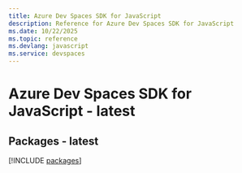 ```yaml
---
title: Azure Dev Spaces SDK for JavaScript
description: Reference for Azure Dev Spaces SDK for JavaScript
ms.date: 10/22/2025
ms.topic: reference
ms.devlang: javascript
ms.service: devspaces
---
```

# Azure Dev Spaces SDK for JavaScript - latest
## Packages - latest
[!INCLUDE [packages](dev-spaces-index.md)]